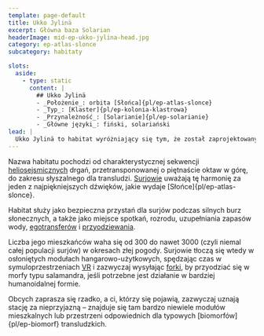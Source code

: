 ```yaml
---
template: page-default
title: Ukko Jylinä
excerpt: Główna baza Solarian
headerImage: mid-ep-ukko-jylina-head.jpg
category: ep-atlas-slonce
subcategory: habitaty

slots:
  aside:
    - type: static
      content: |
        ## Ukko Jylinä
        - _Położenie_: orbita [Słońca]{pl/ep-atlas-slonce}
        - _Typ_: [Klaster]{pl/ep-kolonia-klastrowa}
        - _Przynależność_: [Solarianie]{pl/ep-solarianie}
        - _Główne języki_: fiński, solariański
lead: |
  Ukko Jylinä to habitat wyróżniający się tym, że został zaprojektowany przez i dla [Solarian]{pl/ep-solarianie}, którzy uważają się za miejscowych mieszkańców korony słonecznej – a nie przedstawicieli odległych mocarstw. 
---
```

Nazwa habitatu pochodzi od charakterystycznej sekwencji [heliosejsmicznych](https://pl.wikipedia.org/wiki/Heliosejsmologia) drgań, przetransponowanej o piętnaście oktaw w górę, do zakresu słyszalnego dla transludzi. [Surjowie](#) uważają tę harmonię za jeden z najpiękniejszych dźwięków, jakie wydaje [Słońce]{pl/ep-atlas-slonce}. 

Habitat służy jako bezpieczna przystań dla surjów podczas silnych burz słonecznych, a także jako miejsce spotkań, rozrodu, uzupełniania zapasów wody, [egotransferów](#) i [przyodziewania](#). 

Liczba jego mieszkańców waha się od 300 do nawet 3000 (czyli niemal całej populacji surjów) w okresach złej pogody. Surjowie tłoczą się wtedy w osłoniętych modułach hangarowo-użytkowych, spędzając czas w symuloprzestrzeniach [VR](#) i zazwyczaj wysyłając [forki](#), by przyodziać się w morfy typu salamandra, jeśli potrzebne jest działanie w bardziej humanoidalnej formie.

Obcych zaprasza się rzadko, a ci, którzy się pojawią, zazwyczaj uznają stację za nieprzyjazną – znajduje się tam bardzo niewiele modułów mieszkalnych lub przestrzeni odpowiednich dla typowych [biomorfów]{pl/ep-biomorf} transludzkich.

